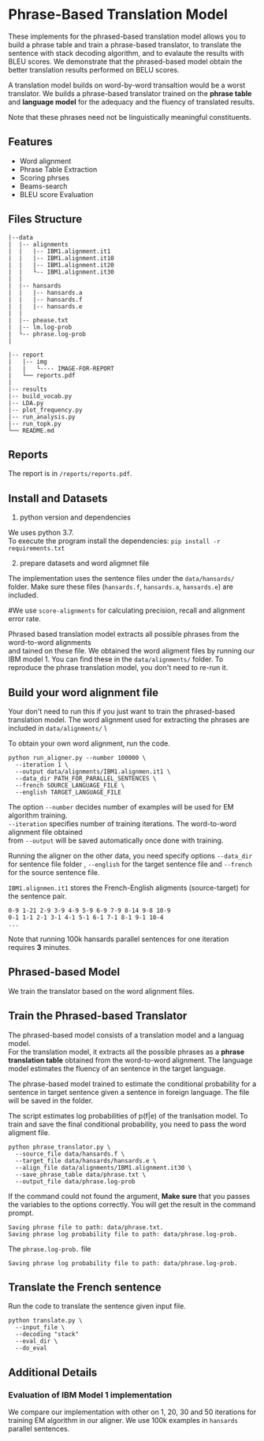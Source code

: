 
# Phrase-Based Translation Model

These implements for the phrased-based translation model allows you to build a phrase table and train a phrase-based translator, to translate the sentence with stack decoding algorithm, and to evalaute the results with BLEU scores. We demonstrate that the phrased-based model obtain the better translation results performed on BELU scores.

A translation model builds on word-by-word transaltion would be a worst translator. We builds a phrase-based translator trained on the **phrase table** and **language model** for the adequacy and the fluency of translated results. 

Note that these phrases need not be linguistically meaningful constituents.

## Features
* Word alignment
* Phrase Table Extraction
* Scoring phrses
* Beams-search
* BLEU score Evaluation

## Files Structure

```
|--data
|  |-- alignments
|  |   |-- IBM1.alignment.it1
|  |   |-- IBM1.alignment.it10
|  |   |-- IBM1.alignment.it20
|  |   └-- IBM1.alignment.it30
|  | 
|  |-- hansards
|  |   |-- hansards.a
|  |   |-- hansards.f
|  |   |-- hansards.e
|  |
|  |-- phease.txt
|  |-- lm.log-prob
|  └-- phrase.log-prob
|

|-- report
|   |-- img
|   |   └---- IMAGE-FOR-REPORT
|   └── reports.pdf
|
|-- results
|-- build_vocab.py
|-- LDA.py
|-- plot_frequency.py
|-- run_analysis.py
|-- run_topk.py
└── README.md
```

## Reports

The report is in `/reports/reports.pdf`.


## Install and Datasets

1. python version and dependencies 

We uses python 3.7. \
To execute the program install the dependencies:
`pip install -r requirements.txt`

2. prepare datasets and word aligmnet file

The implementation uses the sentence files under the `data/hansards/` folder. 
Make sure these files (`hansards.f`, `hansards.a`, `hansards.e`) are included.

#We use `score-alignments` for calculating precision, recall and alignment error rate.

Phrased based translation model extracts all possible phrases from the word-to-word alignments \
and tained on these file. We obtained the word aligment files by running our IBM model 1.
You can find these in the `data/alignments/` folder. To reproduce the phrase translation model, 
you don't need to re-run it.

## Build your word alignment file

Your don't need to run this if you just want to train the phrased-based translation model.
The word alignment used for extracting the phrases are included in `data/alignments/` \

To obtain your own word alignment, run the code. 

```
python run_aligner.py --number 100000 \
  --iteration 1 \
  --output data/alignments/IBM1.alignmen.it1 \
  --data_dir PATH_FOR_PARALLEL_SENTENCES \
  --french SOURCE_LANGUAGE_FILE \
  --english TARGET_LANGUAGE_FILE
```

The option `--number` decides number of examples will be used for EM algorithm training. \
`--iteration` specifies number of training iterations. The word-to-word alignment file obtained \
from `--output` will be saved automatically once done with training.

Running the aligner on the other data, you need specify options `--data_dir` for sentence file folder
, `--english` for the target sentence file and `--french` for the source sentence file.

`IBM1.alignmen.it1` stores the French-English aligments (source-target) for the sentence pair.

```
0-9 1-21 2-9 3-9 4-9 5-9 6-9 7-9 8-14 9-8 10-9
0-1 1-1 2-1 3-1 4-1 5-1 6-1 7-1 8-1 9-1 10-4 
...
```

Note that running 100k hansards parallel sentences for one iteration requires **3** minutes.

## Phrased-based Model

We train the translator based on the word alignment files. 

## Train the Phrased-based Translator

The phrased-based model consists of a translation model and a languag model. \
For the translation model, it extracts all the possible phrases as a **phrase translation table** obtained from the word-to-word alignment. The language model estimates the fluency of an sentence in the target language.

The phrase-based model trained to estimate the conditional probability for a sentence in target sentence given a sentence in foreign language. The file will be saved in the folder.

The script estimates log probabilities of p(f|e) of the tranlsation model. To train and save the final conditional probability, you need to pass the word aligment file. 
```
python phrase_translator.py \
  --source_file data/hansards.f \
  --target_file data/hansards/hansards.e \
  --align_file data/alignments/IBM1.alignment.it30 \
  --save_phrase_table data/phrase.txt \
  --output_file data/phrase.log-prob
```

If the command could not found the argument, **Make sure** that you passes the variables to the options correctly.
You will get the result in the command prompt.

```
Saving phrase file to path: data/phrase.txt.
Saving phrase log probability file to path: data/phrase.log-prob.
```

The `phrase.log-prob.` file

```
Saving phrase log probability file to path: data/phrase.log-prob.
```


## Translate the French sentence

Run the code to translate the sentence given input file.

```
python translate.py \
  --input_file \
  --decoding "stack"
  --eval_dir \
  --do_eval
```



## Additional Details

### Evaluation of IBM Model 1 implementation

We compare our implementation with other on 1, 20, 30 and 50 iterations for training EM algorithm in our aligner. We use 100k examples in `hansards` parallel sentences. 







